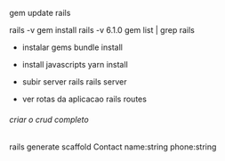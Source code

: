 gem update rails

rails -v
gem install rails -v 6.1.0
gem list | grep rails


- instalar gems
bundle install

- install javascripts
yarn install

- subir server rails
rails server

- ver rotas da aplicacao
rails routes

###### criar o crud completo
rails generate scaffold Contact name:string phone:string